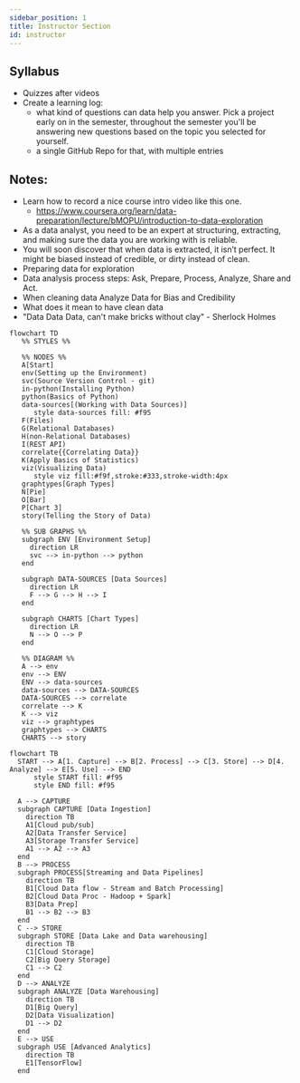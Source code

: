 ```yaml
---
sidebar_position: 1
title: Instructor Section
id: instructor
---
```

## Syllabus
- Quizzes after videos
- Create a learning log:
  - what kind of questions can data help you answer. Pick a project early on in the semester, throughout the semester you'll be answering new questions based on the topic you selected for yourself. 
  - a single GitHub Repo for that, with multiple entries

## Notes:
- Learn how to record a nice course intro video like this one.
  - https://www.coursera.org/learn/data-preparation/lecture/bMOPU/introduction-to-data-exploration
- As a data analyst, you need to be an expert at structuring, extracting, and making sure the data you are working with is reliable.
- You will soon discover that when data is extracted, it isn’t perfect. It might be biased instead of credible, or dirty instead of clean.
- Preparing data for exploration
- Data analysis process steps: Ask, Prepare, Process, Analyze, Share and Act.
- When cleaning data Analyze Data for Bias and Credibility
- What does it mean to have clean data
- "Data Data Data, can't make bricks without clay" - Sherlock Holmes

```mermaid
flowchart TD
   %% STYLES %%

   %% NODES %%
   A[Start]
   env(Setting up the Environment)
   svc(Source Version Control - git)
   in-python(Installing Python)
   python(Basics of Python)
   data-sources[(Working with Data Sources)]
      style data-sources fill: #f95
   F(Files)
   G(Relational Databases)
   H(non-Relational Databases)
   I(REST API)
   correlate{{Correlating Data}}
   K(Apply Basics of Statistics)
   viz(Visualizing Data)
      style viz fill:#f9f,stroke:#333,stroke-width:4px
   graphtypes[Graph Types]
   N[Pie]
   O[Bar]
   P[Chart 3]
   story(Telling the Story of Data)

   %% SUB GRAPHS %%
   subgraph ENV [Environment Setup]
     direction LR
     svc --> in-python --> python
   end

   subgraph DATA-SOURCES [Data Sources]
     direction LR
     F --> G --> H --> I
   end

   subgraph CHARTS [Chart Types]
     direction LR
     N --> O --> P
   end

   %% DIAGRAM %%
   A --> env
   env --> ENV
   ENV --> data-sources
   data-sources --> DATA-SOURCES 
   DATA-SOURCES --> correlate
   correlate --> K
   K --> viz
   viz --> graphtypes
   graphtypes --> CHARTS
   CHARTS --> story

```

```mermaid
flowchart TB
  START --> A[1. Capture] --> B[2. Process] --> C[3. Store] --> D[4. Analyze] --> E[5. Use] --> END
      style START fill: #f95
      style END fill: #f95

  A --> CAPTURE
  subgraph CAPTURE [Data Ingestion]
    direction TB
    A1[Cloud pub/sub]
    A2[Data Transfer Service]
    A3[Storage Transfer Service]
    A1 --> A2 --> A3
  end
  B --> PROCESS
  subgraph PROCESS[Streaming and Data Pipelines]
    direction TB
    B1[Cloud Data flow - Stream and Batch Processing]
    B2[Cloud Data Proc - Hadoop + Spark]
    B3[Data Prep]
    B1 --> B2 --> B3
  end
  C --> STORE
  subgraph STORE [Data Lake and Data warehousing]
    direction TB
    C1[Cloud Storage]
    C2[Big Query Storage]
    C1 --> C2
  end
  D --> ANALYZE
  subgraph ANALYZE [Data Warehousing]
    direction TB
    D1[Big Query]
    D2[Data Visualization]
    D1 --> D2
  end
  E --> USE
  subgraph USE [Advanced Analytics]
    direction TB
    E1[TensorFlow]
  end

```
